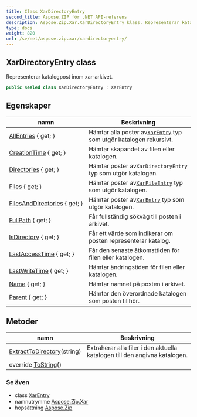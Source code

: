 ```yaml
---
title: Class XarDirectoryEntry
second_title: Aspose.ZIP för .NET API-referens
description: Aspose.Zip.Xar.XarDirectoryEntry klass. Representerar katalogpost inom xararkivet.
type: docs
weight: 820
url: /sv/net/aspose.zip.xar/xardirectoryentry/
---
```

## XarDirectoryEntry class

Representerar katalogpost inom xar-arkivet.

```csharp
public sealed class XarDirectoryEntry : XarEntry
```

## Egenskaper

| namn | Beskrivning |
| --- | --- |
| [AllEntries](../../aspose.zip.xar/xardirectoryentry/allentries/) { get; } | Hämtar alla poster av[`XarEntry`](../xarentry/) typ som utgör katalogen rekursivt. |
| [CreationTime](../../aspose.zip.xar/xarentry/creationtime/) { get; } | Hämtar skapandet av filen eller katalogen. |
| [Directories](../../aspose.zip.xar/xardirectoryentry/directories/) { get; } | Hämtar poster av`XarDirectoryEntry` typ som utgör katalogen. |
| [Files](../../aspose.zip.xar/xardirectoryentry/files/) { get; } | Hämtar poster av[`XarFileEntry`](../xarfileentry/) typ som utgör katalogen. |
| [FilesAndDirectories](../../aspose.zip.xar/xardirectoryentry/filesanddirectories/) { get; } | Hämtar poster av[`XarEntry`](../xarentry/) typ som utgör katalogen. |
| [FullPath](../../aspose.zip.xar/xarentry/fullpath/) { get; } | Får fullständig sökväg till posten i arkivet. |
| [IsDirectory](../../aspose.zip.xar/xarentry/isdirectory/) { get; } | Får ett värde som indikerar om posten representerar katalog. |
| [LastAccessTime](../../aspose.zip.xar/xarentry/lastaccesstime/) { get; } | Får den senaste åtkomsttiden för filen eller katalogen. |
| [LastWriteTime](../../aspose.zip.xar/xarentry/lastwritetime/) { get; } | Hämtar ändringstiden för filen eller katalogen. |
| [Name](../../aspose.zip.xar/xarentry/name/) { get; } | Hämtar namnet på posten i arkivet. |
| [Parent](../../aspose.zip.xar/xarentry/parent/) { get; } | Hämtar den överordnade katalogen som posten tillhör. |

## Metoder

| namn | Beskrivning |
| --- | --- |
| [ExtractToDirectory](../../aspose.zip.xar/xardirectoryentry/extracttodirectory/)(string) | Extraherar alla filer i den aktuella katalogen till den angivna katalogen. |
| override [ToString](../../aspose.zip.xar/xarentry/tostring/)() |  |

### Se även

* class [XarEntry](../xarentry/)
* namnutrymme [Aspose.Zip.Xar](../../aspose.zip.xar/)
* hopsättning [Aspose.Zip](../../)


